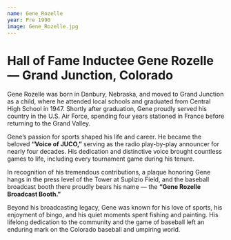 ```yaml
---
name: Gene_Rozelle
year: Pre 1990
image: Gene_Rozelle.jpg
---
```


# Hall of Fame Inductee Gene Rozelle — Grand Junction, Colorado

Gene Rozelle was born in Danbury, Nebraska, and moved to Grand Junction as a child, where he attended local schools and graduated from Central High School in 1947. Shortly after graduation, Gene proudly served his country in the U.S. Air Force, spending four years stationed in France before returning to the Grand Valley.

Gene’s passion for sports shaped his life and career. He became the beloved **“Voice of JUCO,”** serving as the radio play-by-play announcer for nearly four decades. His dedication and distinctive voice brought countless games to life, including every tournament game during his tenure.

In recognition of his tremendous contributions, a plaque honoring Gene hangs in the press level of the Tower at Suplizio Field, and the baseball broadcast booth there proudly bears his name — the **“Gene Rozelle Broadcast Booth.”**

Beyond his broadcasting legacy, Gene was known for his love of sports, his enjoyment of bingo, and his quiet moments spent fishing and painting. His lifelong dedication to the community and the game of baseball left an enduring mark on the Colorado baseball and umpiring world.
